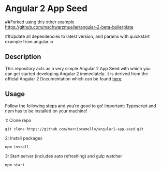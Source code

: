 # Angular 2 App Seed

##Forked using this other example
https://github.com/mschwarzmueller/angular-2-beta-boilerplate

##Update all dependencies to latest version, and params with quickstart example from angular.io

## Description
This repository acts as a very simple Angular 2 App Seed with which you can get started developing Angular 2 immediately.
It is derived from the official Angular 2 Documentation which can be found [here](https://angular.io/docs/ts/latest/quickstart.html).
## Usage
Follow the following steps and you're good to go! Important: Typescript and npm has to be installed on your machine!

1: Clone repo
```
git clone https://github.com/marciocamello/angular2-app-seed.git
```
2: Install packages
```
npm install
```
3: Start server (includes auto refreshing) and gulp watcher
```
npm start
```
